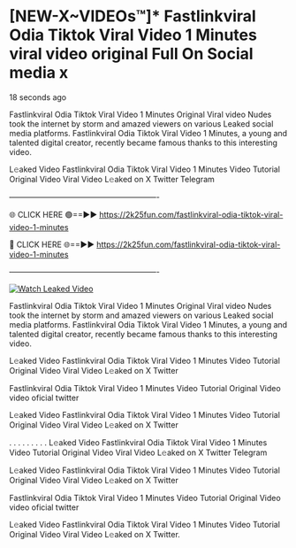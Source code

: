 # [NEW-X~VIDEOs™]* Fastlinkviral Odia Tiktok Viral Video 1 Minutes viral video original Full On Social media x

18 seconds ago

Fastlinkviral Odia Tiktok Viral Video 1 Minutes Original Viral video Nudes took the internet by storm and amazed viewers on various Leaked social media platforms. Fastlinkviral Odia Tiktok Viral Video 1 Minutes, a young and talented digital creator, recently became famous thanks to this interesting video.

L𝚎aked Video Fastlinkviral Odia Tiktok Viral Video 1 Minutes Video Tutorial Original Video Viral Video L𝚎aked on X Twitter Telegram

———————————————————-

🌐 CLICK HERE 🟢==►► https://2k25fun.com/fastlinkviral-odia-tiktok-viral-video-1-minutes

🔴 CLICK HERE 🌐==►► https://2k25fun.com/fastlinkviral-odia-tiktok-viral-video-1-minutes

———————————————————-

[![Watch Leaked Video](https://miro.medium.com/v2/resize:fit:828/format:webp/1*cilzJN44JGOrTw9NJCrNHA.gif "Watch Leaked Video")](https://2k25fun.com/fastlinkviral-odia-tiktok-viral-video-1-minutes)

Fastlinkviral Odia Tiktok Viral Video 1 Minutes Original Viral video Nudes took the internet by storm and amazed viewers on various Leaked social media platforms. Fastlinkviral Odia Tiktok Viral Video 1 Minutes, a young and talented digital creator, recently became famous thanks to this interesting video.

L𝚎aked Video Fastlinkviral Odia Tiktok Viral Video 1 Minutes Video Tutorial Original Video Viral Video L𝚎aked on X Twitter

Fastlinkviral Odia Tiktok Viral Video 1 Minutes Video Tutorial Original Video video oficial twitter

L𝚎aked Video Fastlinkviral Odia Tiktok Viral Video 1 Minutes Video Tutorial Original Video Viral Video L𝚎aked on X Twitter

. . . . . . . . . L𝚎aked Video Fastlinkviral Odia Tiktok Viral Video 1 Minutes Video Tutorial Original Video Viral Video L𝚎aked on X Twitter Telegram

L𝚎aked Video Fastlinkviral Odia Tiktok Viral Video 1 Minutes Video Tutorial Original Video Viral Video L𝚎aked on X Twitter

Fastlinkviral Odia Tiktok Viral Video 1 Minutes Video Tutorial Original Video video oficial twitter

L𝚎aked Video Fastlinkviral Odia Tiktok Viral Video 1 Minutes Video Tutorial Original Video Viral Video L𝚎aked on X Twitter.